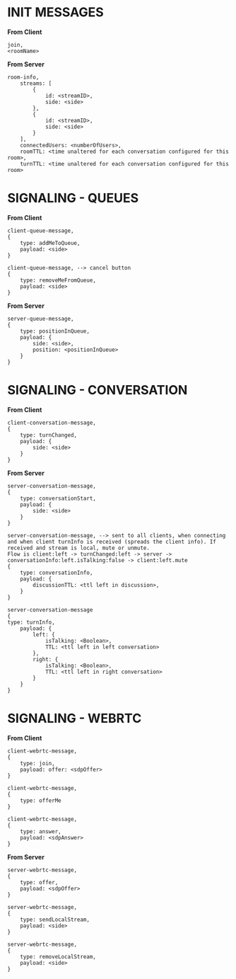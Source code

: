 INIT MESSAGES
=====================
**From Client**

```
join,
<roomName>
```

**From Server**

```
room-info,
	streams: [
		{
			id: <streamID>,
			side: <side>
		},
		{
			id: <streamID>,
			side: <side>
		}
	],
	connectedUsers: <numberOfUsers>,
	roomTTL: <time unaltered for each conversation configured for this room>,
	turnTTL: <time unaltered for each conversation configured for this room>

```

SIGNALING - QUEUES
=====================
**From Client**

```
client-queue-message,
{
	type: addMeToQueue,
	payload: <side>
}
```
```
client-queue-message, --> cancel button
{
	type: removeMeFromQueue,
	payload: <side>
}
```

**From Server**

```
server-queue-message,
{
	type: positionInQueue,
	payload: {
		side: <side>,
		position: <positionInQueue>
	}
}
```


SIGNALING - CONVERSATION
=====================
**From Client**
```
client-conversation-message, 
{
	type: turnChanged,
	payload: {
		side: <side>
	}
}
```

**From Server**
```
server-conversation-message,
{
	type: conversationStart,
	payload: {
		side: <side>
	}
}
```

```
server-conversation-message, --> sent to all clients, when connecting and when client turnInfo is received (spreads the client info). If received and stream is local, mute or unmute. 
Flow is client:left -> turnChanged:left -> server -> conversationInfo:left.isTalking:false -> client:left.mute
{
	type: conversationInfo,
	payload: {
		discussionTTL: <ttl left in discussion>,
	}
}
```
```
server-conversation-message
{
type: turnInfo,
	payload: {
		left: {
			isTalking: <Boolean>,
			TTL: <ttl left in left conversation>
		},
		right: {
			isTalking: <Boolean>,
			TTL: <ttl left in right conversation>
		}
	}
}
```


SIGNALING - WEBRTC
=====================
**From Client**

```
client-webrtc-message,
{
	type: join,
	payload: offer: <sdpOffer>
}
```

```
client-webrtc-message,
{
	type: offerMe
}
```

```
client-webrtc-message,
{
	type: answer,
	payload: <sdpAnswer>
}
```

**From Server**
```
server-webrtc-message,
{
	type: offer,
	payload: <sdpOffer>
}
```

```
server-webrtc-message,
{
	type: sendLocalStream,
	payload: <side>
}
```

```
server-webrtc-message,
{
	type: removeLocalStream,
	payload: <side>
}
```
